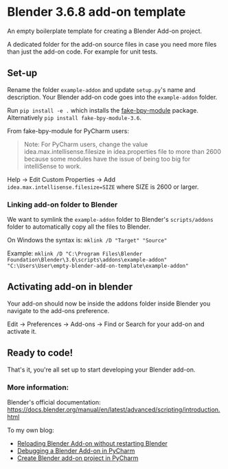 # Blender 3.6.8 add-on template
An empty boilerplate template for creating a Blender Add-on project.

A dedicated folder for the add-on source files in case you need more files than just the add-on code.
For example for unit tests.

## Set-up
Rename the folder `example-addon` and update `setup.py`'s name and description.
Your Blender add-on code goes into the `example-addon` folder. 

Run `pip install -e .` which installs the [fake-bpy-module](https://github.com/nutti/fake-bpy-module) package. \
Alternatively `pip install fake-bpy-module-3.6`.

From fake-bpy-module for PyCharm users:
> Note: For PyCharm users, change the value idea.max.intellisense.filesize in idea.properties file to more than 2600 because some modules have the issue of being too big for intelliSense to work.

Help -> Edit Custom Properties -> Add `idea.max.intellisense.filesize=SIZE` where SIZE is 2600 or larger.

### Linking add-on folder to Blender
We want to symlink the `example-addon` folder to Blender's `scripts/addons` folder to automatically copy all the files to Blender.

On Windows the syntax is:
`mklink /D "Target" "Source"`

Example:
`mklink /D "C:\Program Files\Blender Foundation\Blender\3.6\scripts\addons\example-addon" "C:\Users\User\empty-blender-add-on-template\example-addon"`

## Activating add-on in blender
Your add-on should now be inside the addons folder inside Blender you navigate to the add-ons preference.

Edit -> Preferences -> Add-ons -> Find or Search for your add-on and activate it.

## Ready to code!
That's it, you're all set up to start developing your Blender add-on. 

### More information:
Blender's official documentation: https://docs.blender.org/manual/en/latest/advanced/scripting/introduction.html


To my own blog:
* [Reloading Blender Add-on without restarting Blender](https://saaratrix.blogspot.com/2020/01/easily-reloading-blender-addon.html)
* [Debugging a Blender Add-on in PyCharm](https://saaratrix.blogspot.com/2020/03/debugging-blender-add-on-in-pycharm.html)
* [Create Blender add-on project in PyCharm](https://saaratrix.blogspot.com/2020/02/create-blender-add-on-project-with.html)